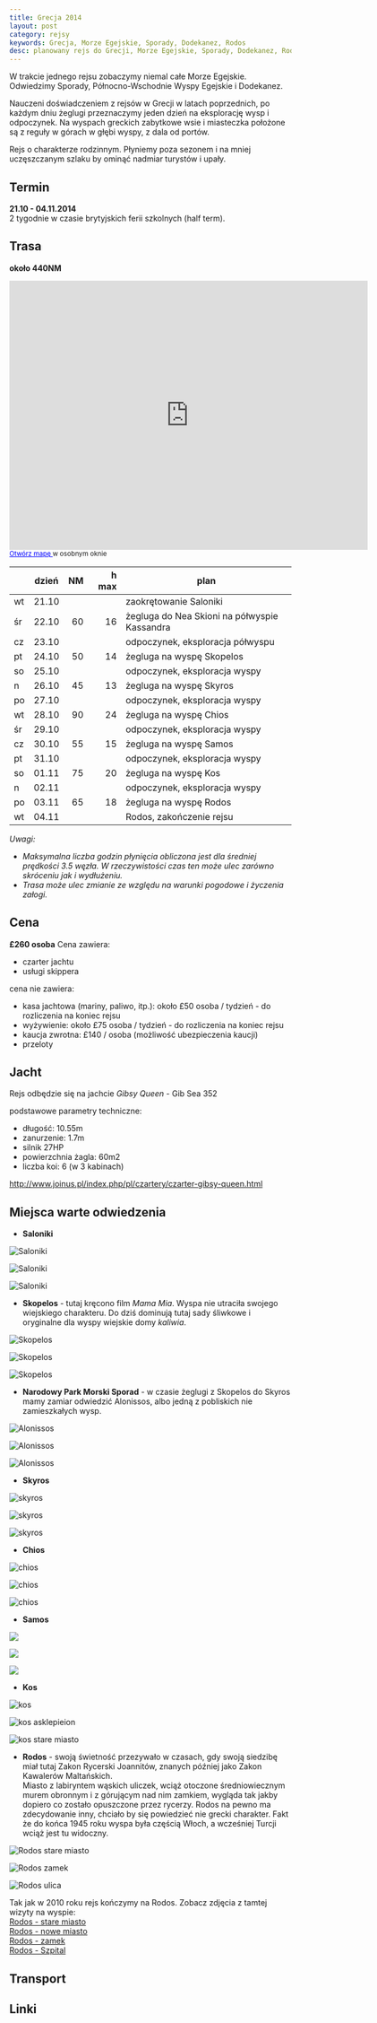 ```yaml
---
title: Grecja 2014
layout: post
category: rejsy
keywords: Grecja, Morze Egejskie, Sporady, Dodekanez, Rodos
desc: planowany rejs do Grecji, Morze Egejskie, Sporady, Dodekanez, Rodos
---
```

W trakcie jednego rejsu zobaczymy niemal całe Morze Egejskie.  
Odwiedzimy Sporady, Północno-Wschodnie Wyspy Egejskie i Dodekanez.

Nauczeni doświadczeniem z rejsów w Grecji w latach poprzednich, po każdym dniu żeglugi przeznaczymy jeden dzień na eksplorację wysp i odpoczynek. 
Na wyspach greckich zabytkowe wsie i miasteczka położone są z reguły w górach w głębi wyspy, z dala od portów.

Rejs o charakterze rodzinnym. 
Płyniemy poza sezonem i na mniej uczęszczanym szlaku by ominąć nadmiar turystów i upały.


Termin
--------
**21.10 - 04.11.2014**  
2 tygodnie w czasie brytyjskich ferii szkolnych (half term).


Trasa
------
**około 440NM**  

<p>
<iframe width="640" height="480" frameborder="0" scrolling="no" marginheight="0" marginwidth="0" src="https://www.google.co.uk/maps/ms?msid=204255321763002349681.0004eb5fb3b16b9e96515&amp;msa=0&amp;ie=UTF8&amp;t=p&amp;ll=38.444985,26.38916&amp;spn=8.257715,14.0625&amp;z=6&amp;output=embed"> </iframe>
<br/>
<small><a href="https://www.google.co.uk/maps/ms?msid=204255321763002349681.0004eb5fb3b16b9e96515&amp;msa=0&amp;ie=UTF8&amp;t=p&amp;ll=38.444985,26.38916&amp;spn=8.257715,14.0625&amp;z=6&amp;source=embed" style="color:#0000FF;text-align:left">Otwórz mapę </a> w osobnym oknie</small>
</p>


|    | dzień | NM | h max | plan |
| -- | ----- | --:| -----:| -----|
| wt | 21.10 |    |       | zaokrętowanie Saloniki |
| śr | 22.10 | 60 | 16    | żegluga do Nea Skioni na półwyspie Kassandra |
| cz | 23.10 |    |       | odpoczynek, eksploracja półwyspu |
| pt | 24.10 | 50 | 14    | żegluga na wyspę Skopelos |
| so | 25.10 |    |       | odpoczynek, eksploracja wyspy |
| n  | 26.10 | 45 | 13    | żegluga na wyspę Skyros |
| po | 27.10 |    |       | odpoczynek, eksploracja wyspy |
| wt | 28.10 | 90 | 24    | żegluga na wyspę Chios |
| śr | 29.10 |    |       | odpoczynek, eksploracja wyspy |
| cz | 30.10 | 55 | 15    | żegluga na wyspę Samos |
| pt | 31.10 |    |       | odpoczynek, eksploracja wyspy |
| so | 01.11 | 75 | 20    | żegluga na wyspę Kos |
| n  | 02.11 |    |       | odpoczynek, eksploracja wyspy |
| po | 03.11 | 65 | 18    | żegluga na wyspę Rodos |
| wt | 04.11 |    |       | Rodos, zakończenie rejsu |

*Uwagi:*
* *Maksymalna liczba godzin płynięcia obliczona jest dla średniej prędkości 3.5 węzła. W rzeczywistości czas ten może ulec zarówno skróceniu jak i wydłużeniu.*  
* *Trasa może ulec zmianie ze względu na warunki pogodowe i życzenia załogi.*  



Cena
------
**£260 osoba** 
Cena zawiera:

* czarter jachtu
* usługi skippera

cena nie zawiera:

* kasa jachtowa (mariny, paliwo, itp.):
około £50 osoba / tydzień - do rozliczenia na koniec rejsu
* wyżywienie:
około £75 osoba / tydzień - do rozliczenia na koniec rejsu
* kaucja zwrotna: £140 / osoba (możliwość ubezpieczenia kaucji)
* przeloty


Jacht
------
Rejs odbędzie się na jachcie *Gibsy Queen* - Gib Sea 352

podstawowe parametry techniczne:

* długość: 10.55m
* zanurzenie: 1.7m
* silnik 27HP
* powierzchnia żagla: 60m2
* liczba koi: 6 (w 3 kabinach)

<http://www.joinus.pl/index.php/pl/czartery/czarter-gibsy-queen.html>


Miejsca warte odwiedzenia
--------------------------
* **Saloniki**

![Saloniki](/img/2013/grecja_2014/saloniki.jpg)

![Saloniki](/img/2013/grecja_2014/saloniki2.jpg)

![Saloniki](/img/2013/grecja_2014/saloniki3.jpg)

* **Skopelos** - tutaj kręcono film *Mama Mia*. Wyspa nie utraciła swojego wiejskiego charakteru. Do dziś dominują tutaj sady śliwkowe i oryginalne dla wyspy wiejskie domy *kaliwia*.

![Skopelos](/img/2013/grecja_2014/Skopelos.jpg)

![Skopelos](/img/2013/grecja_2014/Skopelos2.jpg)

![Skopelos](/img/2013/grecja_2014/Skopelos1.jpg)


* **Narodowy Park Morski Sporad** - w czasie żeglugi z Skopelos do Skyros mamy zamiar odwiedzić Alonissos, albo jedną z pobliskich nie zamieszkałych wysp.

![Alonissos](/img/2013/grecja_2014/Alonissos.jpg)

![Alonissos](/img/2013/grecja_2014/alonissos-monk-seal.jpg)

![Alonissos](/img/2013/grecja_2014/Gialia.jpg)

* **Skyros**

![skyros](/img/2013/grecja_2014/aero_skyros1.jpg)

![skyros](/img/2013/grecja_2014/Skyros_Turrets.jpg)

![skyros](/img/2013/grecja_2014/skyros-dom.jpg)


* **Chios**

![chios](/img/2013/grecja_2014/chios-windmills.jpg)

![chios](/img/2013/grecja_2014/lagada-chios.jpg)

![chios](/img/2013/grecja_2014/psara_chios.jpg)

* **Samos**

![](/img/2013/grecja_2014/samos.jpg)

![](/img/2013/grecja_2014/Samos_Pagondas.jpg)

![](/img/2013/grecja_2014/kokkari-samos.jpg)

* **Kos**

![kos](/img/2013/grecja_2014/kos.jpg)

![kos asklepieion](/img/2013/grecja_2014/kos-asklepieion.jpg)

![kos stare miasto](/img/2013/grecja_2014/town-centre-in-kos.jpg)

* **Rodos** - swoją świetność przezywało w czasach, gdy swoją siedzibę miał tutaj Zakon Rycerski Joannitów, znanych później jako Zakon Kawalerów Maltańskich.  
Miasto z labiryntem wąskich uliczek, wciąż otoczone średniowiecznym murem obronnym i z górującym nad nim zamkiem, wygląda tak jakby dopiero co zostało opuszczone przez rycerzy. 
Rodos na pewno ma zdecydowanie inny, chciało by się powiedzieć nie grecki charakter. Fakt że do końca 1945 roku wyspa była częścią Włoch, a wcześniej Turcji wciąż jest tu widoczny.

![Rodos stare miasto](/img/2013/grecja_2014/rodos-stare_miasto.jpg)

![Rodos zamek](/img/2013/grecja_2014/rodos-zamek.jpg)

![Rodos ulica](/img/2013/grecja_2014/rodos-ulica.jpg)

Tak jak w 2010 roku rejs kończymy na Rodos. Zobacz zdjęcia z tamtej wizyty na wyspie:  
[Rodos - stare miasto](https://plus.google.com/photos/+ArekStryjski/albums/5494948135733898577)  
[Rodos - nowe miasto](https://plus.google.com/photos/+ArekStryjski/albums/5494958247721095121)  
[Rodos - zamek](https://plus.google.com/photos/+ArekStryjski/albums/5494896036258263265)  
[Rodos - Szpital](https://plus.google.com/photos/+ArekStryjski/albums/5494917598167597249)  




Transport
----------


Linki
------
